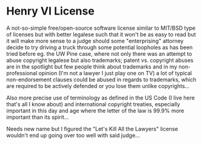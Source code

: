 # Henry VI License
A not-so-simple free/open-source software license similar to MIT/BSD type of licenses but with better legalese such that it won't be as easy to read but it will make more sense to a judge should some "enterprising" attorney decide to try driving a truck through some potential loopholes as has been tried before eg. the UW Pine case, where not only there was an attempt to abuse copyright legalese but also trademarks; patent vs. copyright abuses are in the spotlight but few people think about trademarks and in my non-professional opinion (I'm not a lawyer I just play one on TV) a lot of typical non-endorsement clauses could be abused in regards to trademarks, which are required to be actively defended or you lose them unlike copyrights...

Also more precise use of terminology as defined in the US Code (I live here that's all I know about) and international copyright treaties, especially important in this day and age where the letter of the law is 99.9% more important than its spirit...

Needs new name but I figured the "Let's Kill All the Lawyers" license wouldn't end up going over too well with said judge...
